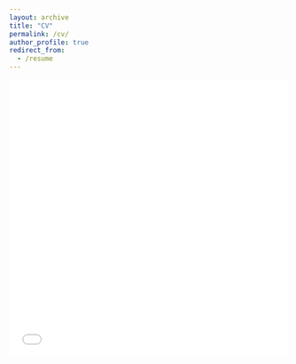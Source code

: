 ```yaml
---
layout: archive
title: "CV"
permalink: /cv/
author_profile: true
redirect_from:
  - /resume
---
```


<iframe src="/files/Zhuosheng Liu_CV_122923.pdf" width="100%" height="500" frameborder="no" border="0" marginwidth="0" marginheight="0"></iframe>


